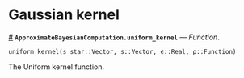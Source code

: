 
<a id='Gaussian-kernel-1'></a>

# Gaussian kernel

<a id='ApproximateBayesianComputation.uniform_kernel' href='#ApproximateBayesianComputation.uniform_kernel'>#</a>
**`ApproximateBayesianComputation.uniform_kernel`** &mdash; *Function*.



```
uniform_kernel(s_star::Vector, s::Vector, ϵ::Real, ρ::Function)
```

The Uniform kernel function.

